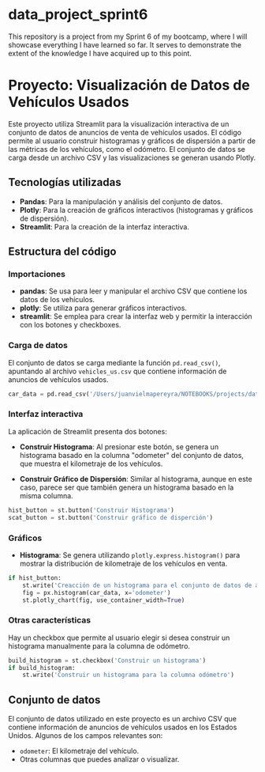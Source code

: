 # data_project_sprint6
This repository is a project from my Sprint 6 of my bootcamp, where I will showcase everything I have learned so far. It serves to demonstrate the extent of the knowledge I have acquired up to this point.

# Proyecto: Visualización de Datos de Vehículos Usados

Este proyecto utiliza Streamlit para la visualización interactiva de un conjunto de datos de anuncios de venta de vehículos usados. El código permite al usuario construir histogramas y gráficos de dispersión a partir de las métricas de los vehículos, como el odómetro. El conjunto de datos se carga desde un archivo CSV y las visualizaciones se generan usando Plotly.

## Tecnologías utilizadas

- **Pandas**: Para la manipulación y análisis del conjunto de datos.
- **Plotly**: Para la creación de gráficos interactivos (histogramas y gráficos de dispersión).
- **Streamlit**: Para la creación de la interfaz interactiva.

## Estructura del código

### Importaciones

- **pandas**: Se usa para leer y manipular el archivo CSV que contiene los datos de los vehículos.
- **plotly**: Se utiliza para generar gráficos interactivos.
- **streamlit**: Se emplea para crear la interfaz web y permitir la interacción con los botones y checkboxes.

### Carga de datos

El conjunto de datos se carga mediante la función `pd.read_csv()`, apuntando al archivo `vehicles_us.csv` que contiene información de anuncios de vehículos usados.

```python
car_data = pd.read_csv('/Users/juanvielmapereyra/NOTEBOOKS/projects/data_project_sprint6/vehicles_us.csv')
```

### Interfaz interactiva

La aplicación de Streamlit presenta dos botones:

- **Construir Histograma**: Al presionar este botón, se genera un histograma basado en la columna "odometer" del conjunto de datos, que muestra el kilometraje de los vehículos.
  
- **Construir Gráfico de Dispersión**: Similar al histograma, aunque en este caso, parece ser que también genera un histograma basado en la misma columna.

```python
hist_button = st.button('Construir Histograma')
scat_button = st.button('Construir gráfico de disperción')
```

### Gráficos

- **Histograma**: Se genera utilizando `plotly.express.histogram()` para mostrar la distribución de kilometraje de los vehículos en venta.

```python
if hist_button:
    st.write('Creacción de un histograma para el conjunto de datos de anuncios de venta de coches')
    fig = px.histogram(car_data, x='odometer')
    st.plotly_chart(fig, use_container_width=True)
```

### Otras características

Hay un checkbox que permite al usuario elegir si desea construir un histograma manualmente para la columna de odómetro.

```python
build_histogram = st.checkbox('Construir un histograma')
if build_histogram:
    st.write('Construir un histograma para la columna odómetro')
```



## Conjunto de datos

El conjunto de datos utilizado en este proyecto es un archivo CSV que contiene información de anuncios de vehículos usados en los Estados Unidos. Algunos de los campos relevantes son:

- `odometer`: El kilometraje del vehículo.
- Otras columnas que puedes analizar o visualizar.


